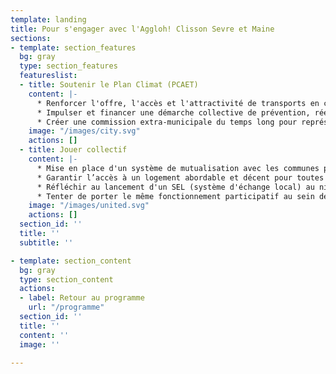 ```yaml
---
template: landing
title: Pour s'engager avec l'Aggloh! Clisson Sevre et Maine
sections:
- template: section_features
  bg: gray
  type: section_features
  featureslist:
  - title: Soutenir le Plan Climat (PCAET)
    content: |-
      * Renforcer l'offre, l'accès et l'attractivité de transports en commun sur le territoire 👉&nbsp;[Télécharger le document](https://www.pacte-transition.org/upload/communecter/poi/5cc6c32140bb4e83413ee0ba/file/VFft14.pdf).
      * Impulser et financer une démarche collective de prévention, réemploi, valorisation des déchets en régie ou avec des acteurs de l’économie sociale et solidaire.  👉&nbsp;[Télécharger le document](https://www.pacte-transition.org/upload/communecter/poi/5cc6c27d40bb4e75413ee29f/file/VFft18.pdf)
      * Créer une commission extra-municipale du temps long pour représenter les intérêts de la nature et des générations futures, et s'assurer de l'adéquation des grands projets des communes et de leurs groupements avec les enjeux écologiques, sociaux, climatiques de moyen et long terme. 👉&nbsp;[Télécharger le document](https://www.pacte-transition.org/upload/communecter/poi/5cc6c04e40bb4e49403ee0b4/file/VFft29.pdf)"
    image: "/images/city.svg"
    actions: []
  - title: Jouer collectif
    content: |-
      * Mise en place d'un système de mutualisation avec les communes proches
      * Garantir l’accès à un logement abordable et décent pour toutes et tous 👉&nbsp;[Télécharger le document](https://www.pacte-transition.org/upload/communecter/poi/5cc6c17840bb4e5d413ee0a6/file/VFft24.pdf)
      * Réfléchir au lancement d'un SEL (système d'échange local) au niveau de la commune ou de la communauté de commune
      * Tenter de porter le même fonctionnement participatif au sein de l'AgglOh
    image: "/images/united.svg"
    actions: []
  section_id: ''
  title: ''
  subtitle: ''

- template: section_content
  bg: gray
  type: section_content
  actions:
  - label: Retour au programme
    url: "/programme"
  section_id: ''
  title: ''
  content: ''
  image: ''

---
```


